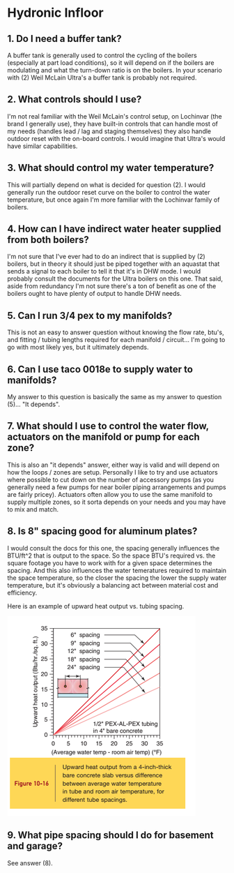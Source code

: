 # Hydronic Infloor

## 1. Do I need a buffer tank?

A buffer tank is generally used to control the cycling of the boilers (especially at part load conditions),
so it will depend on if the boilers are modulating and what the turn-down ratio is on the boilers.  In your
scenario with (2) Weil McLain Ultra's a buffer tank is probably not required.

## 2.  What controls should I use?

I'm not real familiar with the Weil McLain's control setup, on Lochinvar (the brand I generally use), they
have built-in controls that can handle most of my needs (handles lead / lag and staging themselves) they
also handle outdoor reset with the on-board controls. I would imagine that Ultra's would have similar
capabilities.

## 3. What should control my water temperature?

This will partially depend on what is decided for question (2).  I would generally run the outdoor reset
curve on the boiler to control the water temperature, but once again I'm more familiar with the Lochinvar
family of boilers.

## 4.  How can I have indirect water heater supplied from both boilers?

I'm not sure that I've ever had to do an indirect that is supplied by (2) boilers, but in theory it should
just be piped together with an aquastat that sends a signal to each boiler to tell it that it's in DHW mode.
I would probably consult the documents for the Ultra boilers on this one.  That said, aside from redundancy I'm
not sure there's a ton of benefit as one of the boilers ought to have plenty of output to handle DHW needs.

## 5.  Can I run 3/4 pex to my manifolds?

This is not an easy to answer question without knowing the flow rate, btu's, and fitting / tubing lengths
required for each manifold / circuit... I'm going to go with most likely yes, but it ultimately depends.

## 6. Can I use taco 0018e to supply water to manifolds?

My answer to this question is basically the same as my answer to question (5)... "It depends".

## 7. What should I use to control the water flow, actuators on the manifold or pump for each zone?

This is also an "it depends" answer, either way is valid and will depend on how the loops / zones are
setup.  Personally I like to try and use actuators where possible to cut down on the number of accessory
pumps (as you generally need a few pumps for near boiler piping arrangements and pumps are fairly pricey).
Actuators often allow you to use the same manifold to supply multiple zones, so it sorta depends on your
needs and you may have to mix and match.

## 8. Is 8" spacing good for aluminum plates?

I would consult the docs for this one, the spacing generally influences the BTU/ft^2 that is output to the space.
So the space BTU's required vs. the square footage you have to work with for a given space determines the spacing.
And this also influences the water temeratures required to maintain the space temperature, so the closer the spacing
the lower the supply water temperature, but it's obviously a balancing act between material cost and efficiency.

Here is an example of upward heat output vs. tubing spacing.

![Upward Heat Output](https://github.com/m-housh/zets/blob/main/20230503081424/assets/Screenshot%202023-05-03%20at%208.12.43%20AM.png)

## 9. What pipe spacing should I do for basement and garage?

See answer (8).

